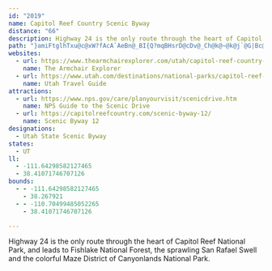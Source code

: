 ```yaml
---
id: "2019"
name: Capitol Reef Country Scenic Byway
distance: "66"
description: Highway 24 is the only route through the heart of Capitol Reef National Park, and leads to Fishlake National Forest, the sprawling San Rafael Swell and the colorful Maze District of Canyonlands National Park.
path: "}amiFtglhTxu@c@xW?fAcA`AeBn@_BI{Q?mqBHsrD@cDv@_Ch@k@~@k@j`@G|Bc@z@g@lDuCfCqC^m@fE_KxAmCh@s@rB_BbBm@~AWzq@BjJWxGo@zEs@bIwBxo@qVfq@uW~HuDjMaKpFgGhDyErFaKfDiI|BqHtAwFdAeGfAcInAaPlAgIt@mCbBsDxAwBnMeOXk@d@sAHaCDeq@H{@^kBx@qAtb@wUbwAev@pJ_FrDuBlFeEbCqBdCgC`D{DpViXjEuFlBsDbAeCbAaD~@{Dt@mEvCqb@bBkj@vB}l@z@iRrBiTjJao@dAgJRaDN_D]qbCFmD`@gH|@eHrI}g@v@eGbAiLhCw]D_F?yz@HiSEeFTmuBXgCt@mDrBaFvAsCZqAVmAJgB?gBEsAc@cC_IeTm@_AaBeA_AUmAEkALcPfGsAXwA?kBQ_C_A}@u@{NmQaCiBeDqBmc@gQuLmEyBoAoAkAu@gAmByEch@k{AYsAM}AFgDXsBzCaK\\uAN}BKaC{CoQEmBDmBLqA~QgkARmB~@gRdAwY?{BSyC[sBoAeG?yDtD}b@dAi\\j@kElEoRbWmeAb@oArB}DbDsErF}I`IoLrCkCpIoFhBqCn@mBb@mCReCnAaMXiDJmCE}D{@wNJsFdC_\\^eCv@yCnByDvAaBp\\iYdDgDh^yb@lEgH|GiOfImVx@wMRgBn@_BxCgFb@sAXqAJ_C?cGJeD`@sDdAmEpGoPd@mBh@kDNyCKgEwAaKIuB?eBv@cIBeDW_D_AuDyBsFi@kCOuCt@sRO}KBuCVcC|BmIRaB@mBWyCmA{FIwAHiAXeAx@qAbRaO~BaBnBqBvBuCnBmDbAyBb@yBJuBKyBUyAaEkHm@aCAaBHeIMaDuAoIOcCFuA|@eHBgB}@gKDuArA_MScEuAyCiEmEg@qAEmBLkB^iAt@}@lAe@~PgAhCk@jEaBzCyBrBmB|AsBt@_Cl@aE?mCS}Bc@_CcFkNcA_EeB{PcB{K}AuBoBqBwEsB_A{@_@s@OkA?aAX}AxFgKh@_D?iBK_Bi@sBgB_EsFuJs@yBKsBNyCx@aGEyDq@gBkAs@uHY_Ds@cQkJs@iAQu@@mAZyAz@{AxE{Gp@eBTgC?mIJyBn@mBlA_A~BkAxBoBjAoBdEeXBoCIwBm@mBuNiUs@aCOgBAwAHkB^{Ax@mB~@gAv@i@~Bg@rGFhBYfBm@hBsAxBgE^_BTsC?kC[gDaGkYyA}Qi@cCo@cBkF{K[kBEyANmB`@gBvAmEHw@?s@MsAk@qC?{BTmAXs@n@q@t@_@pBe@hAe@bAmApAiFb@eAl@k@n@_@n@GhAJvEtBhB^xAGlAe@tAqB|C}GToAHwDUqAmBaII_A?yAN{Ab@iBh@gAjAmAnLmG|@yAp@mBn@yF\\aH?kDScCeAsFcDsLs@mDSmCE_DRgDtL}{@`@aCf@gBbByDx@gAz@w@zAaAbKgDnBeBrBmCrAyDj@wDF{D?oBSkByAgHaEuOg]}wAsCqIo@mAiEaGgDsDsDaCaDkAyHgGuImFsEgEgHmDuHkBqNuAgC?iHtAyAGmA_@_Ay@mAyBiC{I}AyC{BaCcBmAsC}@wBYmw@uHyE}@{LuDa]iPkEsAmEk@}Ke@uKsA_c@uJua@aKmCgAiDeCgCyE}AiJeCcWUgG?mCdA_b@CyCKaCi@_Du@mCcAsC}AeCqL}O_DaGwAmDo@iCoAcGs@sEkAoUg@yGu@cF{\\gkAwEgQoAoFsA_IyAoMc@uG_@eJSoMZiSQuIk@_LgAqJ_CgL_gB}wHs@uDu@{IEmDDmF^yFbDeVDcCE{COqCsG{\\q@yGKaE?eENoDd@kFfA_GlBkH~B_Id@mDBmE_@oJDsBb@sDx@_D`BmCfB_BlAq@bCs@`JkBjBiAfByBx@kB^eBXuB?gCSeCu@_DqAgCkC{DiA}Bk@yAm@cDg@gKi@aDi@qBgc@mhAqDaKu@_Di@oDi@gGIcC?uDXuqANgZTqHnAsRdFam@h@{B~@{AlGyE~@iAbA{CZeBAsC}FmlB}Asd@_@aEkAaJaY{vAgAuHUaDEyIrBaf@DiBE}CSyC_@}BoBoIYgCOsCD_CTaDXwApEiQd@gD?oEYeCc@{Ae@qAmFgHiTqWsCsEiBgGqEc]EgACmCPeBZmAh@wAr@gA~GaGhAsAhCaFfA}Dt@{EH_B@_fA`@il@@qHJsJ"
websites:
  - url: https://www.thearmchairexplorer.com/utah/capitol-reef-country-scenic-byway.php
    name: The Armchair Explorer
  - url: https://www.utah.com/destinations/national-parks/capitol-reef-national-park/things-to-do/scenic-drive/
    name: Utah Travel Guide
attractions:
  - url: https://www.nps.gov/care/planyourvisit/scenicdrive.htm
    name: NPS Guide to the Scenic Drive
  - url: https://capitolreefcountry.com/scenic-byway-12/
    name: Scenic Byway 12
designations:
  - Utah State Scenic Byway
states:
  - UT
ll:
  - -111.64298582127465
  - 38.41071746707126
bounds:
  - - -111.64298582127465
    - 38.267921
  - - -110.70499485052265
    - 38.41071746707126

---
```


Highway 24 is the only route through the heart of Capitol Reef National Park, and leads to Fishlake National Forest, the sprawling San Rafael Swell and the colorful Maze District of Canyonlands National Park.
